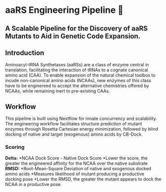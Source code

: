 # aaRS Engineering Pipeline 🧬

## A Scalable Pipeline for the Discovery of aaRS Mutants to Aid in Genetic Code Expansion.

## Introduction
Aminoacyl-tRNA Synthetases (aaRSs) are a class of enzyme central in translation,
facilitating the interaction of tRNAs to a cognate canonical amino acid (CAA).
To enable expansion of the natural chemical toolbox to incude non-canonical
amino acids (NCAAs), new enzymes of this class have to be enginereed to accept
the alternative chemistries offered by NCAAs, while remaining inert to
pre-existing CAAs.

## Workflow
This pipeline is built using Nextflow for innate concurrency and scalability.
The engineering workflow facilitates structure prediction of mutant enzymes
through Rosetta Cartesian energy minimization, followed by blind docking of
native and target (exogenous) amino acids by CB-Dock.

### Scoring
**Delta:**
    *NCAA Dock Score - Native Dock Score
    *Lower the score, the greater the engineered affinity for the NCAA over the
    native substrate
**RMSD:**
    *Root-Mean-Square Deviation of native and exogenous docked amino acids
    *Measures likelihood of mutant producing a productive docking pose
    *Lower the RMSD, the greater the mutant appears to dock the NCAA in a
    productive pose.
